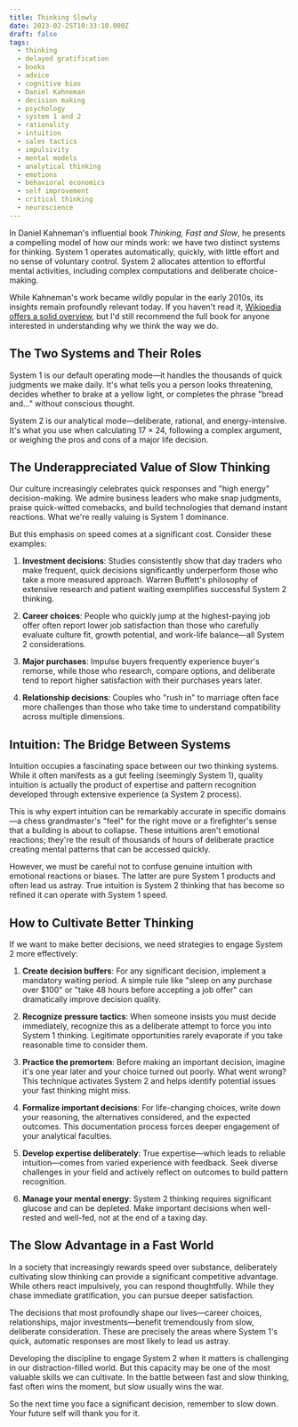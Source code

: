 ```yaml
---
title: Thinking Slowly
date: 2023-02-25T10:33:10.000Z
draft: false
tags:
  - thinking
  - delayed gratification
  - books
  - advice
  - cognitive bias
  - Daniel Kahneman
  - decision making
  - psychology
  - system 1 and 2
  - rationality
  - intuition
  - sales tactics
  - impulsivity
  - mental models
  - analytical thinking
  - emotions
  - behavioral economics
  - self improvement
  - critical thinking
  - neuroscience
---
```


In Daniel Kahneman's influential book _Thinking, Fast and Slow_, he presents a compelling model of how our minds work: we have two distinct systems for thinking. System 1 operates automatically, quickly, with little effort and no sense of voluntary control. System 2 allocates attention to effortful mental activities, including complex computations and deliberate choice-making.

While Kahneman's work became wildly popular in the early 2010s, its insights remain profoundly relevant today. If you haven't read it, [Wikipedia offers a solid overview](https://en.wikipedia.org/wiki/Thinking,_Fast_and_Slow), but I'd still recommend the full book for anyone interested in understanding why we think the way we do.

## The Two Systems and Their Roles

System 1 is our default operating mode—it handles the thousands of quick judgments we make daily. It's what tells you a person looks threatening, decides whether to brake at a yellow light, or completes the phrase "bread and..." without conscious thought.

System 2 is our analytical mode—deliberate, rational, and energy-intensive. It's what you use when calculating 17 × 24, following a complex argument, or weighing the pros and cons of a major life decision.

## The Underappreciated Value of Slow Thinking

Our culture increasingly celebrates quick responses and "high energy" decision-making. We admire business leaders who make snap judgments, praise quick-witted comebacks, and build technologies that demand instant reactions. What we're really valuing is System 1 dominance.

But this emphasis on speed comes at a significant cost. Consider these examples:

1. **Investment decisions**: Studies consistently show that day traders who make frequent, quick decisions significantly underperform those who take a more measured approach. Warren Buffett's philosophy of extensive research and patient waiting exemplifies successful System 2 thinking.

2. **Career choices**: People who quickly jump at the highest-paying job offer often report lower job satisfaction than those who carefully evaluate culture fit, growth potential, and work-life balance—all System 2 considerations.

3. **Major purchases**: Impulse buyers frequently experience buyer's remorse, while those who research, compare options, and deliberate tend to report higher satisfaction with their purchases years later.

4. **Relationship decisions**: Couples who "rush in" to marriage often face more challenges than those who take time to understand compatibility across multiple dimensions.

## Intuition: The Bridge Between Systems

Intuition occupies a fascinating space between our two thinking systems. While it often manifests as a gut feeling (seemingly System 1), quality intuition is actually the product of expertise and pattern recognition developed through extensive experience (a System 2 process).

This is why expert intuition can be remarkably accurate in specific domains—a chess grandmaster's "feel" for the right move or a firefighter's sense that a building is about to collapse. These intuitions aren't emotional reactions; they're the result of thousands of hours of deliberate practice creating mental patterns that can be accessed quickly.

However, we must be careful not to confuse genuine intuition with emotional reactions or biases. The latter are pure System 1 products and often lead us astray. True intuition is System 2 thinking that has become so refined it can operate with System 1 speed.

## How to Cultivate Better Thinking

If we want to make better decisions, we need strategies to engage System 2 more effectively:

1. **Create decision buffers**: For any significant decision, implement a mandatory waiting period. A simple rule like "sleep on any purchase over $100" or "take 48 hours before accepting a job offer" can dramatically improve decision quality.

2. **Recognize pressure tactics**: When someone insists you must decide immediately, recognize this as a deliberate attempt to force you into System 1 thinking. Legitimate opportunities rarely evaporate if you take reasonable time to consider them.

3. **Practice the premortem**: Before making an important decision, imagine it's one year later and your choice turned out poorly. What went wrong? This technique activates System 2 and helps identify potential issues your fast thinking might miss.

4. **Formalize important decisions**: For life-changing choices, write down your reasoning, the alternatives considered, and the expected outcomes. This documentation process forces deeper engagement of your analytical faculties.

5. **Develop expertise deliberately**: True expertise—which leads to reliable intuition—comes from varied experience with feedback. Seek diverse challenges in your field and actively reflect on outcomes to build pattern recognition.

6. **Manage your mental energy**: System 2 thinking requires significant glucose and can be depleted. Make important decisions when well-rested and well-fed, not at the end of a taxing day.

## The Slow Advantage in a Fast World

In a society that increasingly rewards speed over substance, deliberately cultivating slow thinking can provide a significant competitive advantage. While others react impulsively, you can respond thoughtfully. While they chase immediate gratification, you can pursue deeper satisfaction.

The decisions that most profoundly shape our lives—career choices, relationships, major investments—benefit tremendously from slow, deliberate consideration. These are precisely the areas where System 1's quick, automatic responses are most likely to lead us astray.

Developing the discipline to engage System 2 when it matters is challenging in our distraction-filled world. But this capacity may be one of the most valuable skills we can cultivate. In the battle between fast and slow thinking, fast often wins the moment, but slow usually wins the war.

So the next time you face a significant decision, remember to slow down. Your future self will thank you for it.
